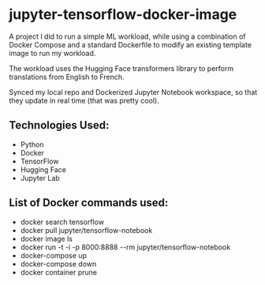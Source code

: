 # jupyter-tensorflow-docker-image
A project I did to run a simple ML workload, while using a combination of Docker Compose and a standard Dockerfile to modify an existing template image to run my workload.

The workload uses the Hugging Face transformers library to perform translations from English to
French.

Synced my local repo and Dockerized Jupyter Notebook workspace, so that they update in real time
(that was pretty cool).

## Technologies Used:
* Python
* Docker
* TensorFlow
* Hugging Face
* Jupyter Lab

## List of Docker commands used:
* docker search tensorflow
* docker pull jupyter/tensorflow-notebook
* docker image ls
* docker run -t -i -p 8000:8888 --rm jupyter/tensorflow-notebook
* docker-compose up
* docker-compose down
* docker container prune
